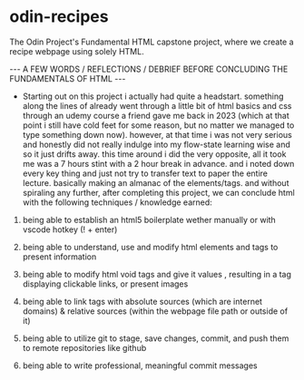 # odin-recipes
The Odin Project's Fundamental HTML capstone project, where we create a recipe webpage using solely HTML.

--- A FEW WORDS / REFLECTIONS / DEBRIEF BEFORE CONCLUDING THE FUNDAMENTALS OF HTML ---


- Starting out on this project i actually had quite a headstart. something along the lines of already went through a little bit of html basics and css through an udemy course a friend gave me back in 2023 (which at that point i still have cold feet for some reason, but no matter we managed to type something down now). however, at that time i was not very serious and honestly did not really indulge into my flow-state learning wise and so it just drifts away. this time around i did the very opposite, all it took me was a 7 hours stint with a 2 hour break in advance. and i noted down every key thing and just not try to transfer text to paper the entire lecture. basically making an almanac of the elements/tags. and without spiraling any further, after completing this project, we can conclude html with the following techniques / knowledge earned:

1. being able to establish an html5 boilerplate wether manually or with vscode hotkey (! + enter)

2. being able to understand, use and modify html elements and tags to present information

3. being able to modify html void tags and give it values , resulting in a tag displaying clickable links, or present images

4. being able to link tags with absolute sources (which are internet domains) & relative sources (within the webpage file path or outside of it)

5. being able to utilize git to stage, save changes, commit, and push them to remote repositories like github

6. being able to write professional, meaningful commit messages
